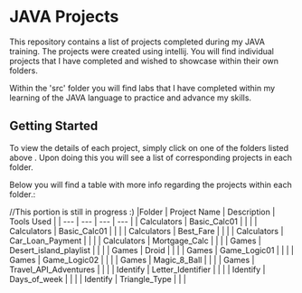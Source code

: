 # JAVA Projects
This repository contains a list of projects completed during my JAVA training. The projects were created using intellij. 
You will find individual projects that I have completed and wished to showcase within their own folders.

Within the 'src' folder you will find labs that I have completed within my learning of the JAVA language to practice and advance my skills.

## Getting Started 

To view the details of each project, simply click on one of the folders listed above . Upon doing this you will see a list of corresponding projects in each folder.

Below you will find a table with more info regarding the projects within each folder.: 

//This portion is still in progress :) 
|Folder | Project Name | Description | Tools Used |
| --- | --- | --- | --- |
| Calculators | Basic_Calc01 | | |
| Calculators | Basic_Calc01 | | |
| Calculators | Best_Fare | | |
| Calculators | Car_Loan_Payment | | |
| Calculators | Mortgage_Calc | | |
| Games | Desert_island_playlist | | |
| Games | Droid | | |
| Games | Game_Logic01 | | |
| Games | Game_Logic02 | | |
| Games | Magic_8_Ball | | |
| Games | Travel_API_Adventures | | |
| Identify | Letter_Identifier | | |
| Identify | Days_of_week | | |
| Identify | Triangle_Type | | |
